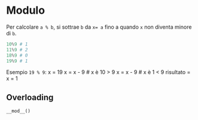 # Modulo

Per calcolare `a % b`, si sottrae `b` da `x= a` fino a quando `x` non diventa minore di `b`.

```python
10%9 # 1
11%9 # 2
18%9 # 0
19%9 # 1
```

Esempio `19 % 9`:
x = 19
x = x - 9 # x è 10 > 9
x = x - 9  # x è 1 < 9
risultato = x = 1



## Overloading 

`__mod__()`
